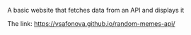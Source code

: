 A basic website that fetches data from an API and displays it

The link: https://vsafonova.github.io/random-memes-api/
